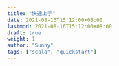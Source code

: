 ```yaml
---
title: "快速上手"
date: 2021-08-16T15:12:00+08:00
lastmod: 2021-08-16T15:12:00+08:00
draft: true
weight: 1
author: "Sunny"
tags: ["scala", "quickstart"]
---
```

